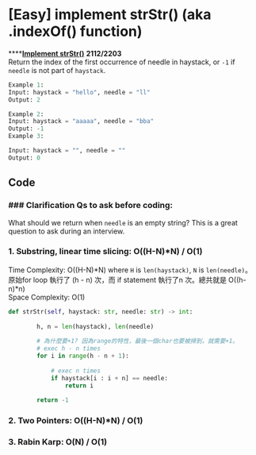 # \[Easy\] implement strStr\(\) \(aka .indexOf\(\) function\)

\*\*\*\*[**Implement strStr\(\)**](https://leetcode.com/problems/implement-strstr/)    **2112/2203**  
Return the index of the first occurrence of needle in haystack, or `-1` if `needle` is not part of `haystack`.

```python
Example 1:
Input: haystack = "hello", needle = "ll"
Output: 2

Example 2:
Input: haystack = "aaaaa", needle = "bba"
Output: -1
Example 3:

Input: haystack = "", needle = ""
Output: 0
```

## **Code**

### **\#\#\# Clarification Qs to ask before coding:**

What should we return when `needle` is an empty string? This is a great question to ask during an interview.

### 1. Substring, linear time slicing: O\(\(H-N\)\*N\) / O\(1\)

Time Complexity: O\(\(H-N\)\*N\) where `H` is `len(haystack)`, `N` is `len(needle)`。  
                               原始for loop 執行了 \(h - n\) 次，而 if statement 執行了n 次。總共就是 O\(\(h-n\)\*n\)  
Space Complexity: O\(1\)

```python
def strStr(self, haystack: str, needle: str) -> int:
        
        h, n = len(haystack), len(needle)
        
        # 為什麼要+1? 因為range的特性，最後一個char也要被掃到，就需要+1。
        # exec h - n times
        for i in range(h - n + 1):
            
            # exec n times
            if haystack[i : i + n] == needle:
                return i
        
        return -1   
```

### 2. Two Pointers: O\(\(H-N\)\*N\) / O\(1\)

### 3. Rabin Karp: O\(N\) / O\(1\)



